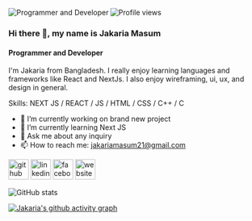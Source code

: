 ![Programmer and Developer](https://media.licdn.com/dms/image/D4E16AQFQNx-Qo34DjQ/profile-displaybackgroundimage-shrink_350_1400/0/1686206436069?e=1701302400&v=beta&t=dz7-MsHCizDgYoKVQB5ePeGZIzSGLN13cXUO5ioQA_c)
![Profile views](https://komarev.com/ghpvc/?username=your-github-jakariamasum&color=blueviolet)
### Hi there 👋, my name is Jakaria Masum
#### Programmer and Developer

I'm Jakaria from Bangladesh. I really enjoy learning languages and frameworks like React and NextJs. I also enjoy wireframing, ui, ux, and design in general.

Skills: NEXT JS / REACT / JS / HTML / CSS / C++ / C

- 🔭 I’m currently working on brand new project 
- 🌱 I’m currently learning Next JS 
- 💬 Ask me about any inquiry 
- 📫 How to reach me: jakariamasum21@gmail.com 


[<img src='https://cdn.jsdelivr.net/npm/simple-icons@3.0.1/icons/github.svg' alt='github' height='40'>](https://github.com/https://github.com/jakariamasum)  [<img src='https://cdn.jsdelivr.net/npm/simple-icons@3.0.1/icons/linkedin.svg' alt='linkedin' height='40'>](https://www.linkedin.com/in/https://www.linkedin.com/in/jakaria-masum-589494278//)  [<img src='https://cdn.jsdelivr.net/npm/simple-icons@3.0.1/icons/facebook.svg' alt='facebook' height='40'>](https://www.facebook.com/https://www.facebook.com/md.jakaria.masum.31/)  [<img src='https://cdn.jsdelivr.net/npm/simple-icons@3.0.1/icons/icloud.svg' alt='website' height='40'>](https://jakaria-masum.netlify.app/)  

![GitHub stats](https://github-readme-stats.vercel.app/api?username=jakariamasum&show_icons=true)  

[![Jakaria's github activity graph](https://github-readme-activity-graph.vercel.app/graph?username=jakariamasum&theme=react-dark)](https://github.com/jakariamasum/github-readme-activity-graph)
